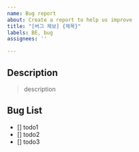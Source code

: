 ```yaml
---
name: Bug report
about: Create a report to help us improve
title: "[버그 제보] {제목}"
labels: BE, bug
assignees: ''

---
```


## Description

> description

## Bug List

- [] todo1
- [] todo2
- [] todo3
